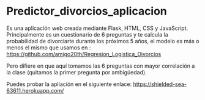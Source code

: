 # Predictor_divorcios_aplicacion

Es una aplicación web creada mediante Flask, HTML, CSS y JavaScript.
Principalmente es un cuestionario de 6 preguntas y te calcula la probabilidad de divorciarte durante los próximos 5 años, el modelo es más o menos el mismo que usamos en :
https://github.com/amigo20th/Regresion_Logistica_Divorcios

Pero difiere en que aquí tomamos las 6 preguntas con mayor correlación a la clase (quitamos la primer pregunta por ambigúedad).

Puedes probar la apliación en el siguiente enlace:
https://shielded-sea-63611.herokuapp.com/
